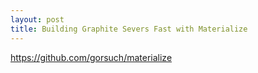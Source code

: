```yaml
---
layout: post
title: Building Graphite Severs Fast with Materialize
---
```


https://github.com/gorsuch/materialize
